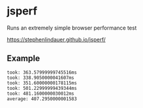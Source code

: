 # jsperf

Runs an extremely simple browser performance test 

https://stephenlindauer.github.io/jsperf/

## Example

    took: 363.57999999745516ms
    took: 338.9050000041607ms
    took: 351.60000000178115ms
    took: 501.22999999439344ms
    took: 481.1600000030012ms
    average: 407.2950000001583
